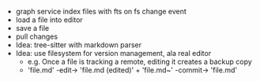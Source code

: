 - graph service index files with fts on fs change event
- load a file into editor
- save a file
- pull changes
- Idea: tree-sitter with markdown parser
- Idea: use filesystem for version management, ala real editor
  - e.g. Once a file is tracking a remote, editing it creates a backup copy
  - 'file.md' -edit-> 'file.md (edited)' + 'file.md~' -commit-> 'file.md'
